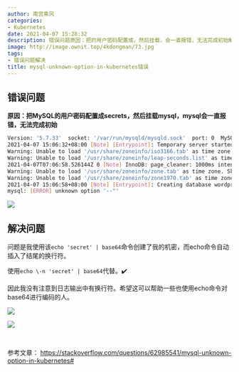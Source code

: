 ```yaml
---
author: 南宫乘风
categories:
- Kubernetes
date: 2021-04-07 15:28:32
description: 错误问题原因：把的用户密码配置成，然后挂载，会一直报错，无法完成初始解决问题问题是我使用该命令创建了我的机密，而命令自动插入了结尾的换行符。使用代替。因此我没有注意到日志输出中有换行符。希望这可以帮助。。。。。。。
image: http://image.ownit.top/4kdongman/73.jpg
tags:
- 错误问题解决
title: mysql-unknown-option-in-kubernetes错误
---
```


<!--more-->

## **错误问题**

**原因：把MySQL的用户密码配置成secrets，然后挂载mysql，mysql会一直报错，无法完成初始**

```bash
Version: '5.7.33'  socket: '/var/run/mysqld/mysqld.sock'  port: 0  MySQL Community Server (GPL)
2021-04-07 15:06:32+08:00 [Note] [Entrypoint]: Temporary server started.
Warning: Unable to load '/usr/share/zoneinfo/iso3166.tab' as time zone. Skipping it.
Warning: Unable to load '/usr/share/zoneinfo/leap-seconds.list' as time zone. Skipping it.
2021-04-07T07:06:58.526144Z 0 [Note] InnoDB: page_cleaner: 1000ms intended loop took 24159ms. The settings might not be optimal. (flushed=200 and evicted=0, during the time.)
Warning: Unable to load '/usr/share/zoneinfo/zone.tab' as time zone. Skipping it.
Warning: Unable to load '/usr/share/zoneinfo/zone1970.tab' as time zone. Skipping it.
2021-04-07 15:06:58+08:00 [Note] [Entrypoint]: Creating database wordpress
mysql: [ERROR] unknown option '--"'
```

![](http://image.ownit.top/csdn/20210407151922867.png)

## 解决问题

问题是我使用该`echo 'secret' | base64`命令创建了我的机密，而echo命令自动插入了结尾的换行符。

使用`echo \-n 'secret' | base64`代替。✔️

因此我没有注意到日志输出中有换行符。希望这可以帮助一些也使用echo命令对base64进行编码的人。

![](http://image.ownit.top/csdn/20210407152321646.png)

![](http://image.ownit.top/csdn/20210407152651461.png)

 

参考文章： <https://stackoverflow.com/questions/62985541/mysql-unknown-option-in-kubernetes#>
